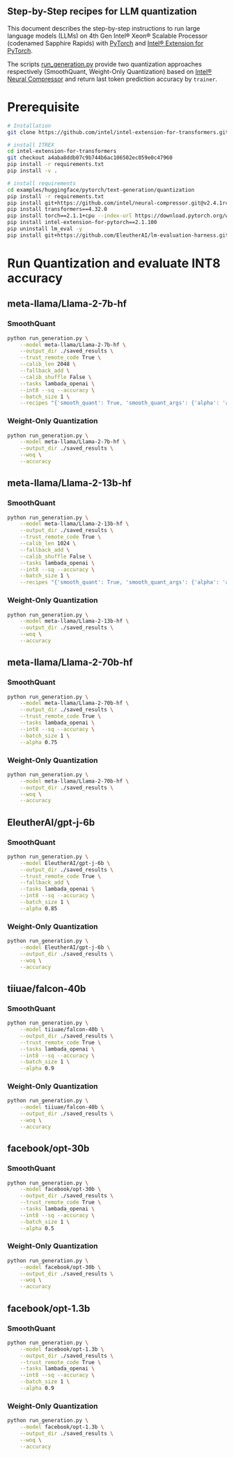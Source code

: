 ## Step-by-Step recipes for LLM quantization

This document describes the step-by-step instructions to run large language models (LLMs) on 4th Gen Intel® Xeon® Scalable Processor (codenamed Sapphire Rapids) with [PyTorch](https://pytorch.org/) and [Intel® Extension for PyTorch](https://github.com/intel/intel-extension-for-pytorch).

The scripts [run_generation.py](./run_generation.py) provide two quantization approaches respectively (SmoothQuant, Weight-Only Quantization) based on [Intel® Neural Compressor](https://github.com/intel/neural-compressor) and return last token prediction accuracy by `trainer`.

# Prerequisite

```bash
# Installation
git clone https://github.com/intel/intel-extension-for-transformers.git

# install ITREX
cd intel-extension-for-transformers
git checkout a4aba8ddb07c9b744b6ac106502ec059e0c47960
pip install -r requirements.txt
pip install -v .

# install requirements
cd examples/huggingface/pytorch/text-generation/quantization
pip install -r requirements.txt
pip install git+https://github.com/intel/neural-compressor.git@v2.4.1rc
pip install transformers==4.32.0
pip install torch==2.1.1+cpu --index-url https://download.pytorch.org/whl/cpu
pip install intel-extension-for-pytorch==2.1.100
pip uninstall lm_eval -y
pip install git+https://github.com/EleutherAI/lm-evaluation-harness.git@cc9778fbe4fa1a709be2abed9deb6180fd40e7e2
```

# Run Quantization and evaluate INT8 accuracy

## meta-llama/Llama-2-7b-hf

### SmoothQuant

```bash
python run_generation.py \
    --model meta-llama/Llama-2-7b-hf \
    --output_dir ./saved_results \
    --trust_remote_code True \
    --calib_len 2048 \
    --fallback_add \
    --calib_shuffle False \
    --tasks lambada_openai \
    --int8 --sq --accuracy \
    --batch_size 1 \
    --recipes "{'smooth_quant': True, 'smooth_quant_args': {'alpha': 'auto', 'folding': False, 'default_alpha': 0.8, 'auto_alpha_args': {'alpha_min': 0.8, 'alpha_max': 0.99, 'alpha_step': 0.01, 'shared_criterion': 'mean'}}}"
```

### Weight-Only Quantization

```bash
python run_generation.py \
    --model meta-llama/Llama-2-7b-hf \
    --output_dir ./saved_results \
    --woq \
    --accuracy
```

## meta-llama/Llama-2-13b-hf

### SmoothQuant

```bash
python run_generation.py \
    --model meta-llama/Llama-2-13b-hf \
    --output_dir ./saved_results \
    --trust_remote_code True \
    --calib_len 1024 \
    --fallback_add \
    --calib_shuffle False \
    --tasks lambada_openai \
    --int8 --sq --accuracy \
    --batch_size 1 \
    --recipes "{'smooth_quant': True, 'smooth_quant_args': {'alpha': 'auto', 'folding': False, 'default_alpha': 0.8, 'auto_alpha_args': {'alpha_min': 0.75, 'alpha_max': 0.99, 'alpha_step': 0.01, 'shared_criterion': 'max'}}}"
```

### Weight-Only Quantization

```bash
python run_generation.py \
    --model meta-llama/Llama-2-13b-hf \
    --output_dir ./saved_results \
    --woq \
    --accuracy
```

## meta-llama/Llama-2-70b-hf

### SmoothQuant

```bash
python run_generation.py \
    --model meta-llama/Llama-2-70b-hf \
    --output_dir ./saved_results \
    --trust_remote_code True \
    --tasks lambada_openai \
    --int8 --sq --accuracy \
    --batch_size 1 \
    --alpha 0.75
```

### Weight-Only Quantization

```bash
python run_generation.py \
    --model meta-llama/Llama-2-70b-hf \
    --output_dir ./saved_results \
    --woq \
    --accuracy
```

## EleutherAI/gpt-j-6b

### SmoothQuant

```bash
python run_generation.py \
    --model EleutherAI/gpt-j-6b \
    --output_dir ./saved_results \
    --trust_remote_code True \
    --fallback_add \
    --tasks lambada_openai \
    --int8 --sq --accuracy \
    --batch_size 1 \
    --alpha 0.85
```

### Weight-Only Quantization

```bash
python run_generation.py \
    --model EleutherAI/gpt-j-6b \
    --output_dir ./saved_results \
    --woq \
    --accuracy
```

## tiiuae/falcon-40b

### SmoothQuant

```bash
python run_generation.py \
    --model tiiuae/falcon-40b \
    --output_dir ./saved_results \
    --trust_remote_code True \
    --tasks lambada_openai \
    --int8 --sq --accuracy \
    --batch_size 1 \
    --alpha 0.9
```

### Weight-Only Quantization

```bash
python run_generation.py \
    --model tiiuae/falcon-40b \
    --output_dir ./saved_results \
    --woq \
    --accuracy
```

## facebook/opt-30b

### SmoothQuant

```bash
python run_generation.py \
    --model facebook/opt-30b \
    --output_dir ./saved_results \
    --trust_remote_code True \
    --tasks lambada_openai \
    --int8 --sq --accuracy \
    --batch_size 1 \
    --alpha 0.5
```

### Weight-Only Quantization

```bash
python run_generation.py \
    --model facebook/opt-30b \
    --output_dir ./saved_results \
    --woq \
    --accuracy
```

## facebook/opt-1.3b

### SmoothQuant

```bash
python run_generation.py \
    --model facebook/opt-1.3b \
    --output_dir ./saved_results \
    --trust_remote_code True \
    --tasks lambada_openai \
    --int8 --sq --accuracy \
    --batch_size 1 \
    --alpha 0.9
```

### Weight-Only Quantization

```bash
python run_generation.py \
    --model facebook/opt-1.3b \
    --output_dir ./saved_results \
    --woq \
    --accuracy
```
